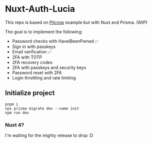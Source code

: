 # Nuxt-Auth-Lucia

This repo is based on [Pilcrow](https://github.com/pilcrowOnPaper/astro-email-password-webauthn) example but with Nuxt and Prisma. (WIP)

The goal is to implement the following:

- Password checks with HaveIBeenPwned ✅
- Sign in with passkeys
- Email verification ✅
- 2FA with TOTP
- 2FA recovery codes
- 2FA with passkeys and security keys
- Password reset with 2FA
- Login throttling and rate limiting

## Initialize project

```
pnpm i
npx prisma migrate dev --name init
npm run dev
```

### Nuxt 4?

I'm waiting for the mighty release to drop :D